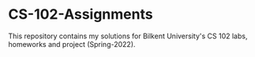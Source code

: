 # CS-102-Assignments
This repository contains my solutions for Bilkent University's CS 102 labs, homeworks and project (Spring-2022). 

